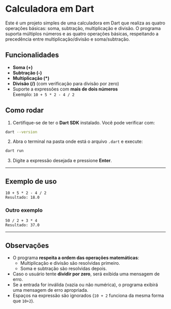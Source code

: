 # Calculadora em Dart

Este é um projeto simples de uma calculadora em Dart que realiza as quatro operações básicas: soma, subtração, multiplicação e divisão. 
O programa suporta múltiplos números e as quatro operações básicas, respeitando a precedência entre multiplicação/divisão e soma/subtração.  

## Funcionalidades

* **Soma (+)**
* **Subtração (-)**
* **Multiplicação (*)**
* **Divisão (/)** (com verificação para divisão por zero)
* Suporte a expressões com **mais de dois números**  
  Exemplo: `10 + 5 * 2 - 4 / 2`

## Como rodar

1. Certifique-se de ter o **Dart SDK** instalado. Você pode verificar com:

```bash
dart --version
```

2. Abra o terminal na pasta onde está o arquivo `.dart` e execute:

```bash
dart run 
```

3. Digite a expressão desejada e pressione **Enter**.

---

## Exemplo de uso

```text
10 + 5 * 2 - 4 / 2
Resultado: 18.0
```

### Outro exemplo
```text
50 / 2 + 3 * 4
Resultado: 37.0
```

---

## Observações

* O programa **respeita a ordem das operações matemáticas**:
  * Multiplicação e divisão são resolvidas primeiro.
  * Soma e subtração são resolvidas depois.
* Caso o usuário tente **dividir por zero**, será exibida uma mensagem de erro.
* Se a entrada for inválida (vazia ou não numérica), o programa exibirá uma mensagem de erro apropriada.
* Espaços na expressão são ignorados (`10 + 2` funciona da mesma forma que `10+2`).
